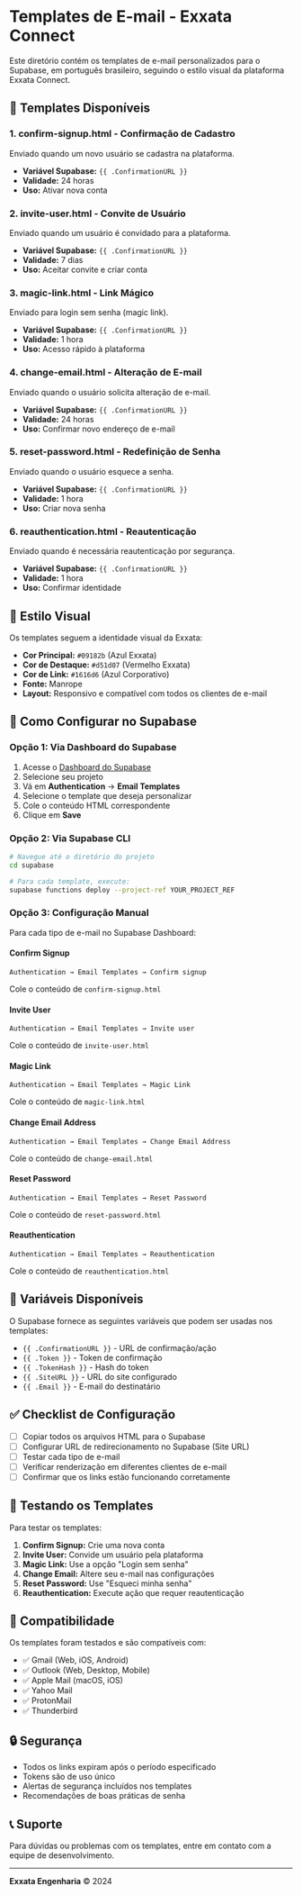 # Templates de E-mail - Exxata Connect

Este diretório contém os templates de e-mail personalizados para o Supabase, em português brasileiro, seguindo o estilo visual da plataforma Exxata Connect.

## 📧 Templates Disponíveis

### 1. **confirm-signup.html** - Confirmação de Cadastro
Enviado quando um novo usuário se cadastra na plataforma.
- **Variável Supabase:** `{{ .ConfirmationURL }}`
- **Validade:** 24 horas
- **Uso:** Ativar nova conta

### 2. **invite-user.html** - Convite de Usuário
Enviado quando um usuário é convidado para a plataforma.
- **Variável Supabase:** `{{ .ConfirmationURL }}`
- **Validade:** 7 dias
- **Uso:** Aceitar convite e criar conta

### 3. **magic-link.html** - Link Mágico
Enviado para login sem senha (magic link).
- **Variável Supabase:** `{{ .ConfirmationURL }}`
- **Validade:** 1 hora
- **Uso:** Acesso rápido à plataforma

### 4. **change-email.html** - Alteração de E-mail
Enviado quando o usuário solicita alteração de e-mail.
- **Variável Supabase:** `{{ .ConfirmationURL }}`
- **Validade:** 24 horas
- **Uso:** Confirmar novo endereço de e-mail

### 5. **reset-password.html** - Redefinição de Senha
Enviado quando o usuário esquece a senha.
- **Variável Supabase:** `{{ .ConfirmationURL }}`
- **Validade:** 1 hora
- **Uso:** Criar nova senha

### 6. **reauthentication.html** - Reautenticação
Enviado quando é necessária reautenticação por segurança.
- **Variável Supabase:** `{{ .ConfirmationURL }}`
- **Validade:** 1 hora
- **Uso:** Confirmar identidade

## 🎨 Estilo Visual

Os templates seguem a identidade visual da Exxata:

- **Cor Principal:** `#09182b` (Azul Exxata)
- **Cor de Destaque:** `#d51d07` (Vermelho Exxata)
- **Cor de Link:** `#1616d6` (Azul Corporativo)
- **Fonte:** Manrope
- **Layout:** Responsivo e compatível com todos os clientes de e-mail

## 📝 Como Configurar no Supabase

### Opção 1: Via Dashboard do Supabase

1. Acesse o [Dashboard do Supabase](https://app.supabase.com)
2. Selecione seu projeto
3. Vá em **Authentication** → **Email Templates**
4. Selecione o template que deseja personalizar
5. Cole o conteúdo HTML correspondente
6. Clique em **Save**

### Opção 2: Via Supabase CLI

```bash
# Navegue até o diretório do projeto
cd supabase

# Para cada template, execute:
supabase functions deploy --project-ref YOUR_PROJECT_REF
```

### Opção 3: Configuração Manual

Para cada tipo de e-mail no Supabase Dashboard:

#### Confirm Signup
```
Authentication → Email Templates → Confirm signup
```
Cole o conteúdo de `confirm-signup.html`

#### Invite User
```
Authentication → Email Templates → Invite user
```
Cole o conteúdo de `invite-user.html`

#### Magic Link
```
Authentication → Email Templates → Magic Link
```
Cole o conteúdo de `magic-link.html`

#### Change Email Address
```
Authentication → Email Templates → Change Email Address
```
Cole o conteúdo de `change-email.html`

#### Reset Password
```
Authentication → Email Templates → Reset Password
```
Cole o conteúdo de `reset-password.html`

#### Reauthentication
```
Authentication → Email Templates → Reauthentication
```
Cole o conteúdo de `reauthentication.html`

## 🔧 Variáveis Disponíveis

O Supabase fornece as seguintes variáveis que podem ser usadas nos templates:

- `{{ .ConfirmationURL }}` - URL de confirmação/ação
- `{{ .Token }}` - Token de confirmação
- `{{ .TokenHash }}` - Hash do token
- `{{ .SiteURL }}` - URL do site configurado
- `{{ .Email }}` - E-mail do destinatário

## ✅ Checklist de Configuração

- [ ] Copiar todos os arquivos HTML para o Supabase
- [ ] Configurar URL de redirecionamento no Supabase (Site URL)
- [ ] Testar cada tipo de e-mail
- [ ] Verificar renderização em diferentes clientes de e-mail
- [ ] Confirmar que os links estão funcionando corretamente

## 🧪 Testando os Templates

Para testar os templates:

1. **Confirm Signup:** Crie uma nova conta
2. **Invite User:** Convide um usuário pela plataforma
3. **Magic Link:** Use a opção "Login sem senha"
4. **Change Email:** Altere seu e-mail nas configurações
5. **Reset Password:** Use "Esqueci minha senha"
6. **Reauthentication:** Execute ação que requer reautenticação

## 📱 Compatibilidade

Os templates foram testados e são compatíveis com:

- ✅ Gmail (Web, iOS, Android)
- ✅ Outlook (Web, Desktop, Mobile)
- ✅ Apple Mail (macOS, iOS)
- ✅ Yahoo Mail
- ✅ ProtonMail
- ✅ Thunderbird

## 🔒 Segurança

- Todos os links expiram após o período especificado
- Tokens são de uso único
- Alertas de segurança incluídos nos templates
- Recomendações de boas práticas de senha

## 📞 Suporte

Para dúvidas ou problemas com os templates, entre em contato com a equipe de desenvolvimento.

---

**Exxata Engenharia** © 2024
